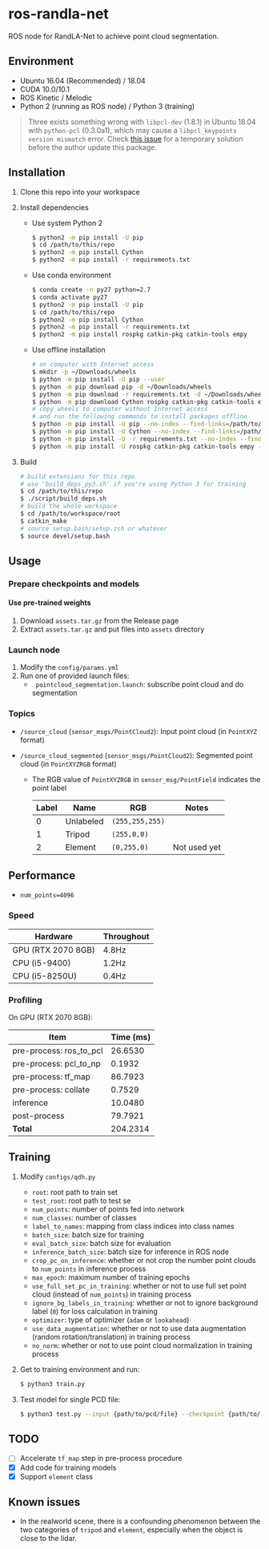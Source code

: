 # ros-randla-net
ROS node for RandLA-Net to achieve point cloud segmentation.

## Environment

- Ubuntu 16.04 (Recommended) / 18.04
- CUDA 10.0/10.1
- ROS Kinetic / Melodic
- Python 2 (running as ROS node) / Python 3 (training)

> Three exists something wrong with `libpcl-dev` (1.8.1) in Ubuntu 18.04 with `python-pcl` (0.3.0a1), which may cause a  `libpcl_keypoints version mismatch` error. Check [this issue](https://github.com/strawlab/python-pcl/issues/296) for a temporary solution before the author update this package.


## Installation

1. Clone this repo into your workspace

2. Install dependencies

   - Use system Python 2

     ```bash
     $ python2 -m pip install -U pip
     $ cd /path/to/this/repo
     $ python2 -m pip install Cython
     $ python2 -m pip install -r requirements.txt
     ```

   - Use conda environment

     ```bash
     $ conda create -n py27 python=2.7
     $ conda activate py27
     $ python2 -m pip install -U pip
     $ cd /path/to/this/repo
     $ python2 -m pip install Cython
     $ python2 -m pip install -r requirements.txt
     $ python2 -m pip install rospkg catkin-pkg catkin-tools empy
     ```

   - Use offline installation

      ```bash
      # on computer with Internet access
      $ mkdir -p ~/Downloads/wheels
      $ python -m pip install -U pip --user
      $ python -m pip download pip -d ~/Downloads/wheels
      $ python -m pip download -r requirements.txt -d ~/Downloads/wheels
      $ python -m pip download Cython rospkg catkin-pkg catkin-tools empy -d ~/Downloads/wheels
      # copy wheels to computer without Internet access
      # and run the following commands to install packages offline
      $ python -m pip install -U pip --no-index --find-links=/path/to/wheels --user
      $ python -m pip install -U Cython --no-index --find-links=/path/to/wheels --user
      $ python -m pip install -U -r requirements.txt --no-index --find-links=/path/to/wheels --user
      $ python -m pip install -U rospkg catkin-pkg catkin-tools empy --no-index --find-links=/path/to/wheels --user
      ```

3. Build

   ```bash
   # build extensions for this repo
   # use 'build_deps_py3.sh' if you're using Python 3 for training
   $ cd /path/to/this/repo
   $ ./script/build_deps.sh
   # build the whole workspace
   $ cd /path/to/workspace/root
   $ catkin_make
   # source setup.bash/setup.zsh or whatever
   $ source devel/setup.bash
   ```

## Usage

### Prepare checkpoints and models

#### Use pre-trained weights

1. Download `assets.tar.gz` from the Release page
2. Extract `assets.tar.gz` and put files into `assets` directory

### Launch node

1. Modify the `config/params.yml`
2. Run one of provided launch files:
   - ` pointcloud_segmentation.launch`: subscribe point cloud and do segmentation

### Topics

- `/source_cloud` (`sensor_msgs/PointCloud2`): Input point cloud (in `PointXYZ` format)

- `/source_cloud_segmented` (`sensor_msgs/PointCloud2`): Segmented point cloud (in `PointXYZRGB` format)

  - The RGB value of ``PointXYZRGB`` in `sensor_msg/PointField` indicates the point label

    | Label | Name      | RGB             | Notes        |
    | ----- | --------- | --------------- | ------------ |
    | 0     | Unlabeled | `(255,255,255)` |              |
    | 1     | Tripod    | `(255,0,0)`     |              |
    | 2     | Element   | `(0,255,0)`     | Not used yet |

## Performance

- `num_points=4096`

### Speed

| Hardware           | Throughout |
| ------------------ | ---------- |
| GPU (RTX 2070 8GB) | 4.8Hz      |
| CPU (i5-9400)      | 1.2Hz      |
| CPU (i5-8250U)     | 0.4Hz      |

### Profiling

On GPU (RTX 2070 8GB):

| Item                    | Time (ms) |
| ----------------------- | --------- |
| pre-process: ros_to_pcl | 26.6530   |
| pre-process: pcl_to_np  | 0.1932    |
| pre-process: tf_map     | 86.7923   |
| pre-process: collate    | 0.7529    |
| inference               | 10.0480   |
| post-process            | 79.7921   |
| **Total**               | 204.2314  |

## Training

1. Modify `configs/qdh.py`

   - `root`: root path to train set
   - `test_root`: root path to test se
   - `num_points`: number of points fed into network
   - `num_classes`: number of classes
   - `label_to_names`: mapping from class indices into class names
   - `batch_size`: batch size for training
   - `eval_batch_size`: batch size for evaluation
   - `inference_batch_size`: batch size for inference in ROS node
   - `crop_pc_on_inference`: whether or not crop the number point clouds to `num_points` in inference process
   - `max_epoch`: maximum number of training epochs
   - `use_full_set_pc_in_training`: whether or not to use full set point cloud (instead of `num_points`) in training process
   - `ignore_bg_labels_in_training`: whether or not to ignore background label (`0`) for loss calculation in training
   - `optimizer`: type of optimizer (`adam` or `lookahead`)
   - `use_data_augmentation`: whether or not to use data augmentation (random rotation/translation) in training process
   - `no_norm`: whether or not to use point cloud normalization in training process

2. Get to training environment and run:

   ```bash
   $ python3 train.py
   ```

3. Test model for single PCD file:

   ```bash
   $ python3 test.py --input {path/to/pcd/file} --checkpoint {path/to/checkpoint/file}
   ```


## TODO

- [ ] Accelerate `tf_map` step in pre-process procedure
- [x] Add code for training models
- [x] Support `element` class

## Known issues

- In the realworld scene, there is a confounding phenomenon between the two categories of `tripod` and `element`, especially when the object is close to the lidar.